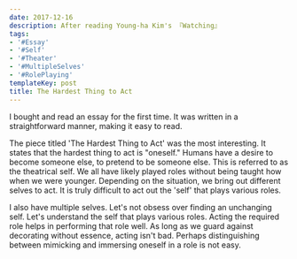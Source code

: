 ```yaml
---
date: 2017-12-16
description: After reading Young-ha Kim's 『Watching』
tags:
- '#Essay'
- '#Self'
- '#Theater'
- '#MultipleSelves'
- '#RolePlaying'
templateKey: post
title: The Hardest Thing to Act
---
```


I bought and read an essay for the first time. It was written in a straightforward manner, making it easy to read.

The piece titled 'The Hardest Thing to Act' was the most interesting. It states that the hardest thing to act is "oneself." Humans have a desire to become someone else, to pretend to be someone else. This is referred to as the theatrical self. We all have likely played roles without being taught how when we were younger. Depending on the situation, we bring out different selves to act. It is truly difficult to act out the 'self' that plays various roles.

I also have multiple selves. Let's not obsess over finding an unchanging self. Let's understand the self that plays various roles. Acting the required role helps in performing that role well. As long as we guard against decorating without essence, acting isn't bad. Perhaps distinguishing between mimicking and immersing oneself in a role is not easy.